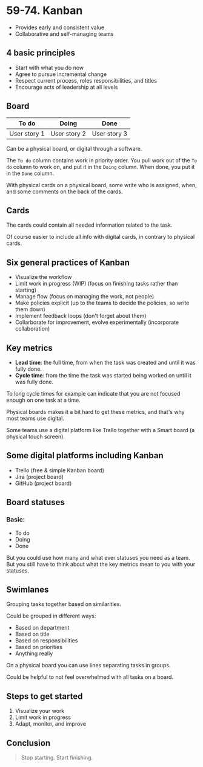 # 59-74. Kanban

- Provides early and consistent value
- Collaborative and self-managing teams

## 4 basic principles

- Start with what you do now
- Agree to pursue incremental change
- Respect current process, roles responsibilities, and titles
- Encourage acts of leadership at all levels

## Board

| To do | Doing | Done |
|:---:|:---:|:---:|
| User story 1 | User story 2 | User story 3 |

Can be a physical board, or digital through a software.

The `To do` column contains work in priority order.
You pull work out of the `To do` column to work on, and put it in the `Doing` column.
When done, you put it in the `Done` column.

With physical cards on a physical board, some write who is assigned, when, and some comments on the back of the cards.

## Cards

The cards could contain all needed information related to the task.

Of course easier to include all info with digital cards, in contrary to physical cards.

## Six general practices of Kanban

- Visualize the workflow
- Limit work in progress (WIP) (focus on finishing tasks rather than starting)
- Manage flow (focus on managing the work, not people)
- Make policies explicit (up to the teams to decide the policies, so write them down)
- Implement feedback loops (don't forget about them)
- Collarborate for improvement, evolve experimentally (incorporate collaboration)

## Key metrics

- **Lead time**: the full time, from when the task was created and until it was fully done.
- **Cycle time**: from the time the task was started being worked on until it was fully done.

To long cycle times for example can indicate that you are not focused enough on one task at a time.

Physical boards makes it a bit hard to get these metrics, and that's why most teams use digital.

Some teams use a digital platform like Trello together with a Smart board (a physical touch screen).

## Some digital platforms including Kanban

- Trello (free & simple Kanban board)
- Jira (project board)
- GitHub (project board)

## Board statuses

### Basic:
- To do
- Doing
- Done

But you could use how many and what ever statuses you need as a team.
But you still have to think about what the key metrics mean to you with your statuses.

## Swimlanes

Grouping tasks together based on similarities.

Could be grouped in different ways:
- Based on department
- Based on title
- Based on responsibilities
- Based on priorities
- Anything really

On a physical board you can use lines separating tasks in groups.

Could be helpful to not feel overwhelmed with all tasks on a board.

## Steps to get started

1. Visualize your work
2. Limit work in progress
3. Adapt, monitor, and improve


## Conclusion

>Stop starting. Start finishing.
